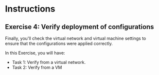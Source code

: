 # Instructions

## Exercise 4: Verify deployment of configurations

Finally, you'll check the virtual network and virtual machine settings to ensure that the configurations were applied correctly.

In this Exercise, you will have:

  + Task 1: Verify from a virtual network.
  + Task 2: Verify from a VM
